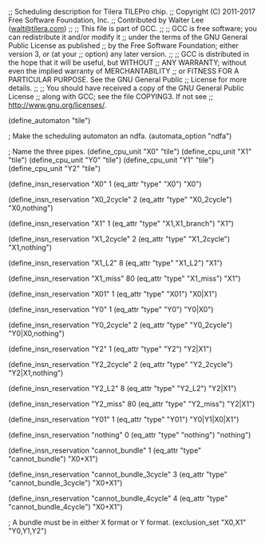 ;; Scheduling description for Tilera TILEPro chip.
;; Copyright (C) 2011-2017 Free Software Foundation, Inc.
;; Contributed by Walter Lee (walt@tilera.com)
;;
;; This file is part of GCC.
;;
;; GCC is free software; you can redistribute it and/or modify it
;; under the terms of the GNU General Public License as published
;; by the Free Software Foundation; either version 3, or (at your
;; option) any later version.
;;
;; GCC is distributed in the hope that it will be useful, but WITHOUT
;; ANY WARRANTY; without even the implied warranty of MERCHANTABILITY
;; or FITNESS FOR A PARTICULAR PURPOSE.  See the GNU General Public
;; License for more details.
;;
;; You should have received a copy of the GNU General Public License
;; along with GCC; see the file COPYING3.  If not see
;; <http://www.gnu.org/licenses/>.

(define_automaton "tile")

; Make the scheduling automaton an ndfa.
(automata_option "ndfa")

; Name the three pipes.
(define_cpu_unit "X0" "tile")
(define_cpu_unit "X1" "tile")
(define_cpu_unit "Y0" "tile")
(define_cpu_unit "Y1" "tile")
(define_cpu_unit "Y2" "tile")

(define_insn_reservation "X0" 1
  (eq_attr "type" "X0")
  "X0")

(define_insn_reservation "X0_2cycle" 2
  (eq_attr "type" "X0_2cycle")
  "X0,nothing")

(define_insn_reservation "X1" 1
  (eq_attr "type" "X1,X1_branch")
  "X1")

(define_insn_reservation "X1_2cycle" 2
  (eq_attr "type" "X1_2cycle")
  "X1,nothing")

(define_insn_reservation "X1_L2" 8
  (eq_attr "type" "X1_L2")
  "X1")

(define_insn_reservation "X1_miss" 80
  (eq_attr "type" "X1_miss")
  "X1")

(define_insn_reservation "X01" 1
  (eq_attr "type" "X01")
  "X0|X1")

(define_insn_reservation "Y0" 1
  (eq_attr "type" "Y0")
  "Y0|X0")

(define_insn_reservation "Y0_2cycle" 2
  (eq_attr "type" "Y0_2cycle")
  "Y0|X0,nothing")

(define_insn_reservation "Y2" 1
  (eq_attr "type" "Y2")
  "Y2|X1")

(define_insn_reservation "Y2_2cycle" 2
  (eq_attr "type" "Y2_2cycle")
  "Y2|X1,nothing")

(define_insn_reservation "Y2_L2" 8
  (eq_attr "type" "Y2_L2")
  "Y2|X1")

(define_insn_reservation "Y2_miss" 80
  (eq_attr "type" "Y2_miss")
  "Y2|X1")

(define_insn_reservation "Y01" 1
  (eq_attr "type" "Y01")
  "Y0|Y1|X0|X1")

(define_insn_reservation "nothing" 0
  (eq_attr "type" "nothing")
  "nothing")

(define_insn_reservation "cannot_bundle" 1
  (eq_attr "type" "cannot_bundle")
  "X0+X1")

(define_insn_reservation "cannot_bundle_3cycle" 3
  (eq_attr "type" "cannot_bundle_3cycle")
  "X0+X1")

(define_insn_reservation "cannot_bundle_4cycle" 4
  (eq_attr "type" "cannot_bundle_4cycle")
  "X0+X1")


; A bundle must be in either X format or Y format.
(exclusion_set "X0,X1" "Y0,Y1,Y2")

